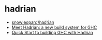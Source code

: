 # hadrian

- [snowleopard/hadrian](https://github.com/snowleopard/hadrian)
- [Meet Hadrian: a new build system for GHC](https://skillsmatter.com/skillscasts/8722-meet-hadrian-a-new-build-system-for-ghc)
- [Quick Start to building GHC with Hadrian](https://ghc.haskell.org/trac/ghc/wiki/Building/Hadrian/QuickStart)